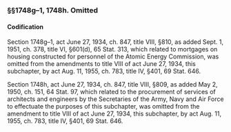 ### §§1748g–1, 1748h. Omitted ###

#### Codification ####

Section 1748g–1, act June 27, 1934, ch. 847, title VIII, §810, as added Sept. 1, 1951, ch. 378, title VI, §601(d), 65 Stat. 313, which related to mortgages on housing constructed for personnel of the Atomic Energy Commission, was omitted from the amendments to title VIII of act June 27, 1934, this subchapter, by act Aug. 11, 1955, ch. 783, title IV, §401, 69 Stat. 646.

Section 1748h, act June 27, 1934, ch. 847, title VIII, §809, as added May 2, 1950, ch. 151, 64 Stat. 97, which related to the procurement of services of architects and engineers by the Secretaries of the Army, Navy and Air Force to effectuate the purposes of this subchapter, was omitted from the amendment to title VIII of act June 27, 1934, this subchapter, by act Aug. 11, 1955, ch. 783, title IV, §401, 69 Stat. 646.
